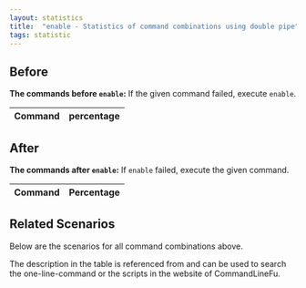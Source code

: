 ```yaml
---
layout: statistics
title:  "enable - Statistics of command combinations using double pipe"
tags: statistic
---
```


## Before

__The commands before `enable`:__ If the given command failed, execute `enable`.

| Command | percentage |
|--------|--------|



## After

__The commands after `enable`:__ If `enable` failed, execute the given command.

| Command | Percentage | 
|-------|--------|



## Related Scenarios

Below are the scenarios for all command combinations above.

The description in the table is referenced from and can be used to search the one-line-command or the scripts in the website of CommandLineFu.




